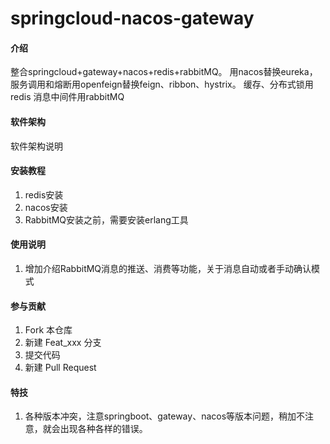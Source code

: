 # springcloud-nacos-gateway

#### 介绍
整合springcloud+gateway+nacos+redis+rabbitMQ。
用nacos替换eureka，服务调用和熔断用openfeign替换feign、ribbon、hystrix。
缓存、分布式锁用redis
消息中间件用rabbitMQ

#### 软件架构
软件架构说明


#### 安装教程

1.  redis安装
2.  nacos安装
3.  RabbitMQ安装之前，需要安装erlang工具

#### 使用说明

1.  增加介绍RabbitMQ消息的推送、消费等功能，关于消息自动或者手动确认模式

#### 参与贡献

1.  Fork 本仓库
2.  新建 Feat_xxx 分支
3.  提交代码
4.  新建 Pull Request


#### 特技

1.  各种版本冲突，注意springboot、gateway、nacos等版本问题，稍加不注意，就会出现各种各样的错误。

